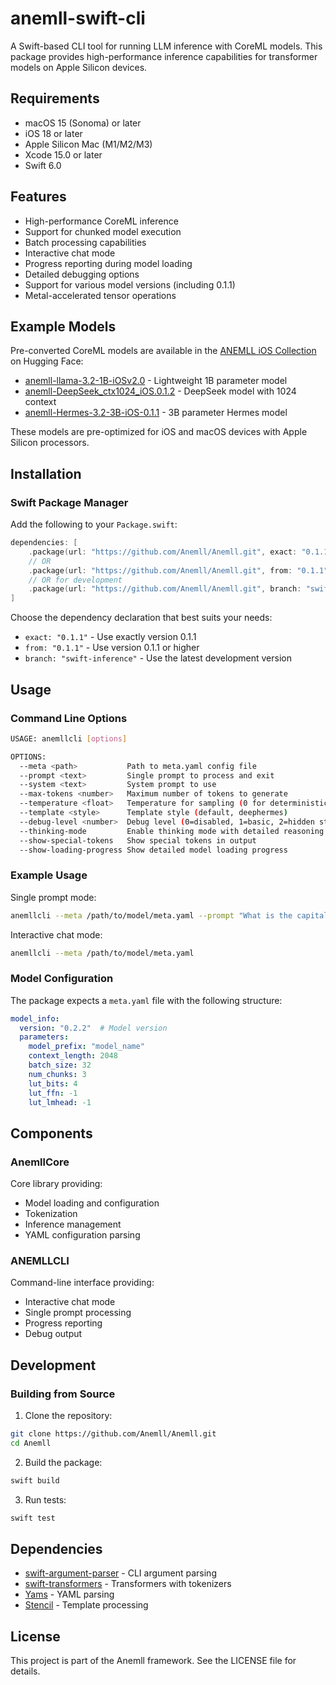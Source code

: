 # anemll-swift-cli

A Swift-based CLI tool for running LLM inference with CoreML models. This package provides high-performance inference capabilities for transformer models on Apple Silicon devices.

## Requirements

- macOS 15 (Sonoma) or later
- iOS 18 or later
- Apple Silicon Mac (M1/M2/M3)
- Xcode 15.0 or later
- Swift 6.0

## Features

- High-performance CoreML inference
- Support for chunked model execution
- Batch processing capabilities
- Interactive chat mode
- Progress reporting during model loading
- Detailed debugging options
- Support for various model versions (including 0.1.1)
- Metal-accelerated tensor operations

## Example Models

Pre-converted CoreML models are available in the [ANEMLL iOS Collection](https://huggingface.co/collections/anemll/anemll-ios-67bdea29e45a1bf4b47d8623) on Hugging Face:

- [anemll-llama-3.2-1B-iOSv2.0](https://huggingface.co/anemll/anemll-llama-3.2-1B-iOSv2.0) - Lightweight 1B parameter model
- [anemll-DeepSeek_ctx1024_iOS.0.1.2](https://huggingface.co/anemll/anemll-DeepSeek_ctx1024_iOS.0.1.2) - DeepSeek model with 1024 context
- [anemll-Hermes-3.2-3B-iOS-0.1.1](https://huggingface.co/anemll/anemll-Hermes-3.2-3B-iOS-0.1.1) - 3B parameter Hermes model

These models are pre-optimized for iOS and macOS devices with Apple Silicon processors.

## Installation

### Swift Package Manager

Add the following to your `Package.swift`:

```swift
dependencies: [
    .package(url: "https://github.com/Anemll/Anemll.git", exact: "0.1.1")
    // OR
    .package(url: "https://github.com/Anemll/Anemll.git", from: "0.1.1")
    // OR for development
    .package(url: "https://github.com/Anemll/Anemll.git", branch: "swift-inference")
]
```

Choose the dependency declaration that best suits your needs:
- `exact: "0.1.1"` - Use exactly version 0.1.1
- `from: "0.1.1"` - Use version 0.1.1 or higher
- `branch: "swift-inference"` - Use the latest development version

## Usage

### Command Line Options

```bash
USAGE: anemllcli [options]

OPTIONS:
  --meta <path>           Path to meta.yaml config file
  --prompt <text>         Single prompt to process and exit
  --system <text>         System prompt to use
  --max-tokens <number>   Maximum number of tokens to generate
  --temperature <float>   Temperature for sampling (0 for deterministic)
  --template <style>      Template style (default, deephermes)
  --debug-level <number>  Debug level (0=disabled, 1=basic, 2=hidden states)
  --thinking-mode         Enable thinking mode with detailed reasoning
  --show-special-tokens   Show special tokens in output
  --show-loading-progress Show detailed model loading progress
```

### Example Usage

Single prompt mode:
```bash
anemllcli --meta /path/to/model/meta.yaml --prompt "What is the capital of France?"
```

Interactive chat mode:
```bash
anemllcli --meta /path/to/model/meta.yaml
```

### Model Configuration

The package expects a `meta.yaml` file with the following structure:

```yaml
model_info:
  version: "0.2.2"  # Model version
  parameters:
    model_prefix: "model_name"
    context_length: 2048
    batch_size: 32
    num_chunks: 3
    lut_bits: 4
    lut_ffn: -1
    lut_lmhead: -1
```

## Components

### AnemllCore

Core library providing:
- Model loading and configuration
- Tokenization
- Inference management
- YAML configuration parsing

### ANEMLLCLI

Command-line interface providing:
- Interactive chat mode
- Single prompt processing
- Progress reporting
- Debug output

## Development

### Building from Source

1. Clone the repository:
```bash
git clone https://github.com/Anemll/Anemll.git
cd Anemll
```

2. Build the package:
```bash
swift build
```

3. Run tests:
```bash
swift test
```

## Dependencies

- [swift-argument-parser](https://github.com/apple/swift-argument-parser) - CLI argument parsing
- [swift-transformers](https://github.com/huggingface/swift-transformers) - Transformers with tokenizers
- [Yams](https://github.com/jpsim/Yams.git) - YAML parsing
- [Stencil](https://github.com/stencilproject/Stencil.git) - Template processing

## License

This project is part of the Anemll framework. See the LICENSE file for details. 